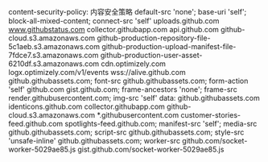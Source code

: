content-security-policy: 
内容安全策略
default-src 'none'; base-uri 'self'; 
block-all-mixed-content;
 connect-src 'self' uploads.github.com www.githubstatus.com collector.githubapp.com api.github.com github-cloud.s3.amazonaws.com github-production-repository-file-5c1aeb.s3.amazonaws.com github-production-upload-manifest-file-7fdce7.s3.amazonaws.com github-production-user-asset-6210df.s3.amazonaws.com 
 cdn.optimizely.com logx.optimizely.com/v1/events wss://alive.github.com github.githubassets.com; 
 font-src github.githubassets.com;
  form-action 'self' github.com gist.github.com;
   frame-ancestors 'none'; frame-src render.githubusercontent.com;
    img-src 'self' data: github.githubassets.com 
    identicons.github.com collector.githubapp.com
     github-cloud.s3.amazonaws.com *.githubusercontent.com customer-stories-feed.github.com spotlights-feed.github.com; manifest-src 'self';
media-src github.githubassets.com;
  script-src github.githubassets.com;
   style-src 'unsafe-inline' github.githubassets.com;
    worker-src github.com/socket-worker-5029ae85.js gist.github.com/socket-worker-5029ae85.js